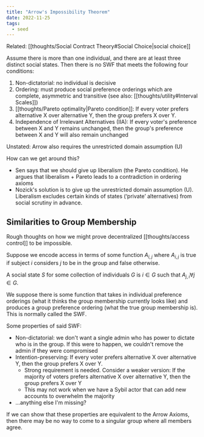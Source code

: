 ```yaml
---
title: "Arrow's Impossibility Theorem"
date: 2022-11-25
tags:
  - seed
---
```


Related: [[thoughts/Social Contract Theory#Social Choice|social choice]]

Assume there is more than one individual, and there are at least three distinct social states. Then there is no SWF that meets the following four conditions:

1. Non-dictatorial: no individual is decisive
2. Ordering: must produce social preference orderings which are complete, asymmetric and transitive (see also: [[thoughts/utility#Interval Scales]])
3. [[thoughts/Pareto optimality|Pareto condition]]: If every voter prefers alternative X over alternative Y, then the group prefers X over Y.
4. Independence of Irrelevant Alternatives (IIA): If every voter's preference between X and Y remains unchanged, then the group's preference between X and Y will also remain unchanged

Unstated: Arrow also requires the unrestricted domain assumption (U)

How can we get around this?

- Sen says that we should give up liberalism (the Pareto condition). He argues that liberalism + Pareto leads to a contradiction in ordering axioms
- Nozick's solution is to give up the unrestricted domain assumption (U). Liberalism excludes certain kinds of states (‘private’ alternatives) from social scrutiny in advance.

## Similarities to Group Membership

Rough thoughts on how we might prove decentralized [[thoughts/access control]] to be impossible.

Suppose we encode access in terms of some function $A_{i,j}$ where $A_{i,j}$ is true if subject $i$ considers $j$ to be in the group and false otherwise.

A social state $S$ for some collection of individuals $G$ is $i \in G$ such that $A_{j,i} \forall j \in G$.

We suppose there is some function that takes in individual preference orderings (what it thinks the group membership currently looks like) and produces a group preference ordering (what the true group membership is). This is normally called the SWF.

Some properties of said SWF:

- Non-dictatorial: we don't want a single admin who has power to dictate who is in the group. If this were to happen, we couldn't remove the admin if they were compromised
- Intention-preserving: If every voter prefers alternative X over alternative Y, then the group prefers X over Y.
  - Strong requirement is needed. Consider a weaker version: If the majority of voters prefers alternative X over alternative Y, then the group prefers X over Y
  - This may not work when we have a Sybil actor that can add new accounts to overwhelm the majority
- ...anything else I'm missing?

If we can show that these properties are equivalent to the Arrow Axioms, then there may be no way to come to a singular group where all members agree.
